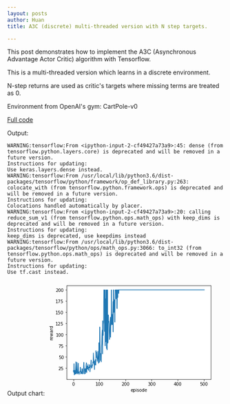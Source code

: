```yaml
---
layout: posts
author: Huan
title: A3C (discrete) multi-threaded version with N step targets.

---
```

This post demonstrates how to implement the A3C (Asynchronous Advantage Actor Critic) algorithm with Tensorflow.

This is a multi-threaded version which learns in a discrete environment.

N-step returns are used as critic's targets where missing terms are treated as 0.

Environment from OpenAI's gym: CartPole-v0

[Full code](https://)



Output:

```
WARNING:tensorflow:From <ipython-input-2-cf49427a73a9>:45: dense (from tensorflow.python.layers.core) is deprecated and will be removed in a future version.
Instructions for updating:
Use keras.layers.dense instead.
WARNING:tensorflow:From /usr/local/lib/python3.6/dist-packages/tensorflow/python/framework/op_def_library.py:263: colocate_with (from tensorflow.python.framework.ops) is deprecated and will be removed in a future version.
Instructions for updating:
Colocations handled automatically by placer.
WARNING:tensorflow:From <ipython-input-2-cf49427a73a9>:20: calling reduce_sum_v1 (from tensorflow.python.ops.math_ops) with keep_dims is deprecated and will be removed in a future version.
Instructions for updating:
keep_dims is deprecated, use keepdims instead
WARNING:tensorflow:From /usr/local/lib/python3.6/dist-packages/tensorflow/python/ops/math_ops.py:3066: to_int32 (from tensorflow.python.ops.math_ops) is deprecated and will be removed in a future version.
Instructions for updating:
Use tf.cast instead.

```
Output chart:
![alt text](data:image/png;base64,iVBORw0KGgoAAAANSUhEUgAAAYgAAAEKCAYAAAAIO8L1AAAABHNCSVQICAgIfAhkiAAAAAlwSFlz%0AAAALEgAACxIB0t1+/AAAADl0RVh0U29mdHdhcmUAbWF0cGxvdGxpYiB2ZXJzaW9uIDMuMC4zLCBo%0AdHRwOi8vbWF0cGxvdGxpYi5vcmcvnQurowAAIABJREFUeJzt3XmcXHWZ7/HPU9Vbls5GOiEhCSEQ%0AlgQhgciOgigiuDHjhqgozIAjzsWrdxTcZ9QZ5s4oI+O4wBVBBhEVGRjFBeMCijKERfYlYJBASALZ%0Ae6+q5/5xzqk+tXVXd9fS1fV9v1796qrfOXX6d5Lueur5rebuiIiI5EvUuwIiIjIxKUCIiEhRChAi%0AIlKUAoSIiBSlACEiIkUpQIiISFEKECIiUpQChIiIFKUAISIiRbXUuwLjMXfuXF+6dGm9qyEi0lDu%0AueeeF929a6TzGjpALF26lHXr1tW7GiIiDcXMninnPDUxiYhIUQoQIiJSlAKEiIgUpQAhIiJFKUCI%0AiEhRVQsQZrbYzH5lZo+Y2cNmdlFYPsfMbjOzJ8Pvs8NyM7PLzWy9mT1gZkdUq24iIjKyamYQKeAj%0A7r4COAa40MxWABcDa919ObA2fA7wOmB5+HU+8LUq1k1EREZQtXkQ7r4J2BQ+3m1mjwL7AG8CTgpP%0Auwb4NfCxsPzbHuyB+gczm2VmC8LrSI30Daa5+s4NrFgwg/aWBHOmtTGvs4M71m/l0IUzeW5HL1Pb%0AkrS1JFi5cGbJ6zz2wi66+1Mcue+cbNntT2zlkU27eO9xS+loTbLhxW4e3bSL7oE0O3sHWTizg0Wz%0Ap/LMtm6e3LyHzo4WWpMJXtrTX4tbF2koB+7dyesPW1jVn1GTiXJmthRYDdwFzI+96b8AzA8f7wM8%0AG3vZxrAsJ0CY2fkEGQZLliypWp2b1T3PbOfSnzxGS8JIZYL9yj//5kP55H89VHDuhkvPKHmd0/7t%0AjoJzzrvmbgbTzsv2mcnxB8zljMvvoHsgXVa9zEZzFyKT3+sPW9j4AcLMpgM3Ah9y910W+0t3dzcz%0AH8313P0K4AqANWvWjOq1MrLBdAYgGxwAUmHZ+K8dXHMgvF65weHK96zhNSvmj3yiiFRUVUcxmVkr%0AQXC4zt1/GBZvNrMF4fEFwJaw/Dlgcezli8IyqSEvEnIzFQ7DmfCCc6a1lXX+rKmtla2AiJSlmqOY%0ADPgm8Ki7fyl26BbgnPDxOcDNsfL3hKOZjgF2qv+h9jJFIkSl07R0GCAWzZ5S8pzO9qHkdrYChEhd%0AVLOJ6Xjg3cCDZnZ/WPZx4FLge2Z2HvAM8Lbw2K3A6cB6oAd4XxXrJiUUyxa8WFoxrp8RXK9renvJ%0Ac+bNaGf31hQAM6eUl2mISGVVcxTTb4FSXYunFDnfgQurVR8pT7pIhKhwfCDq0kgPc+HpsQxCTUwi%0A9aGZ1JKjWLbgFW5kigJDKu20tRT/FWxvSWYftyb1aypSD/rLkxzFm5gq/DMyQ6OZ4plCXKnAISK1%0Ao79CyVHLTupUOsO09mTRczTvQaT+GnpHOam8YgGiWNl4RE1Mg2lnWlvpX8G7P/FqUpnKzMEQkdFT%0AgJAcxWJBtZqYBtMZppVoYgLo6iw9yklEqk9NTJKj0tlCMUMZxPABQkTqSwFCchTrpM5UeCp1dL1U%0Axpleog9CROpPAUJy1LKTejCVYUqrMgiRiUoBQnIUnQdR6T6I8HqDmdLzIESk/vTXKTmKLdxaqYly%0AiXDoaibWB9Ga1HhWkYlKAUJyFB/mWplrR0u9x5uYNEtaZOLSX6fkKLowX4XamKJcITuKKeO0lMgg%0A2tX0JFJ3+iuUHEWX2qjQtRNhBhGfB9FWIoP4x794WYV+qoiMlQKE5KjqTOowWUhngmYmd2hJFP4K%0Afvg1BzKvs6MyP1NExkwBQnIUyyC+c9efK3LteBNTtLVpa0thE1MyoY5rkYlAAUJyFOuD2N4zWJHr%0ARY8ymViASCT4xOmHcMZhC7LnKUCITAwKEJKj0kttxDOSKFhcfecG1m/ZA0Br0vjrVyzjfcctzZ6X%0A1FKuIhNCNfekvsrMtpjZQ7GyG8zs/vBrQ7QVqZktNbPe2LGvV6teMrwKr6qRs0Nd9HBPf4ozv3on%0AAK3haKV41qAMQmRiqOY6B1cDXwG+HRW4+9ujx2b2RWBn7Pyn3H1VFesjZah8BhFrYipy7dawkzre%0AWa0AITIxVHNP6tvNbGmxYxbMmHob8Kpq/XwZm0ovzBePCcUuHXVSxwczKUCITAz16oM4Edjs7k/G%0AyvYzs/vM7DdmdmKpF5rZ+Wa2zszWbd26tfo1bTIVb2IKI8SvH99S9HiLMgiRCateAeIs4PrY803A%0AEndfDXwY+I6ZzSj2Qne/wt3XuPuarq6uGlS1uVSjiWlb9wDv/dbdRY9HS22oD0Jk4ql5gDCzFuAv%0AgBuiMnfvd/eXwsf3AE8BB9a6blL5DMIz0DuYLnm8JQwGLfEAoVFMIhNCPTKIVwOPufvGqMDMusws%0AGT5eBiwHnq5D3Zpe0bWYxiHtPmy/RjJciymeNZRan0lEaquaw1yvB34PHGRmG83svPDQO8htXgJ4%0ABfBAOOz1B8D73X1bteompWXcK9rEk3Efdq2/KFuIBwU1MYlMDNUcxXRWifL3Fim7EbixWnWR8mU8%0AeNNOV2iJvox7tqO6mKhpKakmJpEJRzOpJUfGnUq+P2cyw3d8J6IAYcogRCYaBQjJ4T60LHclZEbq%0Ag8h2UmuYq8hEowAhOTIZp5Lvzxl3BtMjB4ik+iBEJhwFCMmRdq9sBpHJXY8pX7aTWvMgRCYcBQjJ%0A4T7UL1AJGXcGM5mSx5PFOqkVIEQmBAUIyZHxyjcxpYZpYoqylZxOao1iEpkQFCAkR6bSTUzupIbJ%0AIKL5DwlNlBOZcBQgJEfGwSoaICgrgxipTERqTwFCcng1mpjK6IOIiw95FZH60V+i5MhkKvsJPp0Z%0Avg+ipUiAUCe1yMSgACE5KtFJ7Tm7yEFqmGGu8b6H1iIL94lI/ShASI5K9EHk7iLnDKaHaWKK/azD%0AF80CoG+Y5cFFpHYUICSHuzPeLoD42ksjNTHFs4Wvnn0E5x6/HysXFt0rSkRqrGqruUpjqsRM6kze%0APtTDzqSOBYh5Mzr49BtWjOtni0jlKIOQHJkKLNaXyemDGGEmtYa0ikxYChCSozKd1EOPR2xi0qQ4%0AkQlLAUJyeEWamDz2ePhRTMogRCauam45epWZbTGzh2JlnzWz58zs/vDr9NixS8xsvZk9bmavrVa9%0AZHiVmAcRDwfuTmqYUUyaEycycVXzz/Nq4LQi5Ze5+6rw61YAM1tBsFf1yvA1XzWzZBXrJiVUYke5%0AnFFM7sNmEJo1LTJxVe2v091vB7aVefqbgO+6e7+7/wlYDxxVrbpJaZXopPZYwjDyWkzj+lEiUkX1%0A+Pj2QTN7IGyCmh2W7QM8GztnY1hWwMzON7N1ZrZu69at1a5r04nmQYwnRuT2QeSuxTS9PXdkdSUX%0ABhSRyqp1gPgasD+wCtgEfHG0F3D3K9x9jbuv6erqqnT9ml603Pd43rZzAkQmd8vRf/7Lw7jr46eM%0A4+oiUis1DRDuvtnd0+6eAa5kqBnpOWBx7NRFYZnUWCWW2iicKDeUQZhprSWRRlHTAGFmC2JPzwSi%0AEU63AO8ws3Yz2w9YDvxPLesmgWgexHiChOc1McUziIRpaKtIo6jaUhtmdj1wEjDXzDYCnwFOMrNV%0ABCMhNwAXALj7w2b2PeARIAVc6O5asa0OKrGjXDyD2LSjl+09A7GjpslxIg2iagHC3c8qUvzNYc7/%0AAvCFatVHypPJBJ/wy3kL37K7jxkdrXS05o5IjvdBfPa/H8k5pgxCpHFoELrkGM08iKO+sJbzrrm7%0AoLz0oNZgCK36IEQagwKE5PBRzoP43fqXCsoyw0yMUye1SONQgJAcmQrMg/BhUoiEmZqYRBqEAoTk%0AGJoHMfY38cxwEcJytxkVkYlLAUJyZOdBVGgmdb7xjpASkdpRgJAcPo79IF7c08/Si3/MLX98vuQ5%0ASh5EGocChOQYz2J9D27cCcANdz9b8pzxLeIhIrWkACE50plwJvUYXrujN5gQN3NKa8lzlEGINA4F%0ACMkRzIMY27v4jp5BAB57YXfpkxQgRBqGAoTkcA9nUo/hjTwKEMNRJ7VI41CAkBzRPIix2Nk7coBQ%0AeBBpHAoQkmN8TUwDI56jORAijUMBQnJES22MZbTRjjIyCMUHkcZRtdVcpbH87OEX2Nk7GNsPovzX%0ApjNOMmH0DpSzQrsihEijUIAQAC649h4AlsyZOuotR2+8dyNvW7OY1DCL9EWUQYg0DjUxSY7RLPcd%0A+egPHgBgMJ0Z4czxb2cqIrWjACE5uvtTTMnbAKhcA6mRA4QyCJHGUc0tR68CXg9scfdDw7J/Ad4A%0ADABPAe9z9x1mthR4FHg8fPkf3P391aqblLa9Z5B5nR2j/qSfyXiZASK47pmr92HejPYx1VFEaqOa%0AGcTVwGl5ZbcBh7r7YcATwCWxY0+5+6rwS8Ghjkbzxr16ySwAtvUM0F9GgIhc9vZVXPK6Q0ZdNxGp%0AnaoFCHe/HdiWV/Zzd0+FT/8ALKrWz5exm9fZXnYn9YKZHQBs2dXPQBl9EJpJLdI46tkHcS7wk9jz%0A/czsPjP7jZmdWOpFZna+ma0zs3Vbt26tfi2b0LzOjrLPnT8jDBC7++gfHHmYq+KDSOOoS4Aws08A%0AKeC6sGgTsMTdVwMfBr5jZjOKvdbdr3D3Ne6+pqurqzYVbjLzZrSXPV1h7vSgOWp7z4AyCJFJpuYB%0AwszeS9B5fbZ7sPWYu/e7+0vh43sIOrAPrHXdJDBnWlvZTUwd4YinVLqwk3rxnCkF5ys+iDSOmgYI%0AMzsN+CjwRnfviZV3mVkyfLwMWA48Xcu6SSBh0Jos/9eirSU4tz+VIX+e3N+evJxrzzuq4Poi0hiq%0AFiDM7Hrg98BBZrbRzM4DvgJ0AreZ2f1m9vXw9FcAD5jZ/cAPgPe7+7aiF5aqioJDucNc25LBecWW%0A2Thw705OXN7Fo/9wGrOmto7quiJSf1WbB+HuZxUp/maJc28EbqxWXaR8LaP8iB9lED15AeKTZxzC%0AqsXBENgpbclsk5XCg0jjGDZAmNmc4Y7rU/7kM9pO5LZk0AfRM5DKKY86ryNR5qBOapHGMVIGcQ/g%0ABB/8lgDbw8ezgD8D+1W1dlJRfYNpWpMJksNlCeGhct/HS2UQpfZ9UHwQaRzD9kG4+37uvgz4BfAG%0Ad5/r7nsRjEL6eS0qKJVz8Kd+yoe/d/+w54w6gygRIPKbqqJnyiBEGke5ndTHuPut0RN3/wlwXHWq%0AJNV08/3PD3s8ev8u9228LRkFiNwmplJZiuKDSOMot5P6eTP7JPCf4fOzgeHfaaQhjfYTfmvSMIPu%0AvAwimXedbOBRhBBpGOVmEGcBXcBNwA/Dx8VGKUmDy442KvONPJEwWhJGb34Gkcx/fdRJPc4KikjN%0AjJhBhBPYPu7uF9WgPlIl4aT1EUWBodz38YQZyYQV9EHkZxDZ62ugq0jDGDGDcPc0cEIN6iJVVGZ8%0AGHUfQdKMlkSiYKJcQSf1KEdHiUj9ldsHcZ+Z3QJ8H+iOCt39h1WplVRcpswIkRjlG3kiAS1Jozuv%0AiankMNfyLisiE0C5AaIDeAl4VazMCfojpAHE10nqG0xnF9kDuODaddnHo20CSljQB1HuMNcyExkR%0AmQDKChDu/r5qV0SqK55BbO8ZYMHMoZVWf/bw5uzj0XYiJxNBH0R+E1N+BhFlJOU2dYlI/ZUVIMys%0AAzgPWEmQTQDg7udWqV5SRX2DQ8tyD+bt4TA0eqnMUUwGLYkEqbylXEut6eTKIUQaRrnDXK8F9gZe%0AC/yGYKvQ3dWqlFRePINIx97Md/UO5pw32s7khBktBUNaC+dTaPSSSOMpN0Ac4O6fArrd/RrgDODo%0A6lVLKi3+AT8nQPTldi5H7+v/eV55/71RE1O+YkED1MQk0kjKDRDRx8wdZnYoMBOYV50qSTWUyiB2%0A5mcQ4Sf9g/bu5OOnHzzidaNO6nz5ZVe+Zw1nrt6HvWeUv9+1iNRXuaOYrjCz2cCngFuA6eFjaRAe%0A62qIB4tSTUxQ3qf9YCZ1tMnQ0Gvym5hetmgml7191egqLSJ1Ve4opv8XPvwNsKx61ZFqiQeF1DAZ%0AxGjXYkrG+iDakgn6w32po6AhIo2rrL9iM3vKzK4zs/eb2cpyL25mV5nZFjN7KFY2x8xuM7Mnw++z%0Aw3Izs8vNbL2ZPWBmR4z+dqSU8puYYo/LiBUJG1q5NVr6G4IJdCLS2Mr9M14BfAPYC/iXMGDcVMbr%0ArgZOyyu7GFjr7suBteFzgNcBy8Ov84GvlVk3KUPpTurxNzG1htGgPRYglEGINL5y/4rTBB3VaSAD%0AbAm/huXutwP525K+CbgmfHwN8OZY+bc98AdglpktKLN+MgIvkUHsKRjFNPqZ1FEG0d4yNDtb8UGk%0A8ZXbSb0LeBD4EnClu780jp853903hY9fAOaHj/cBno2dtzEs2xQrw8zOJ8gwWLJkyTiq0VziGUS8%0AuWkglTtRLj74qJwRqTl9EMogRCaV0ewHcTvwAeC7Zvb3ZnbKeH+4Bx9rRzUy3t2vcPc17r6mq6tr%0AvFVoGvEZzPFO6oH8mdSjXYspEeuDSA79OpVa7ltEGke5o5huBm42s4MJ+go+BHwUmDLsC4vbbGYL%0A3H1T2IQUNVU9ByyOnbcoLJMKyMkgMqUziLe9fOi/oJy3+IQNDXONZxCFGwaJSKMpdxTTjWa2Hvgy%0AMBV4DzB7jD/zFuCc8PE5wM2x8veEo5mOAXbGmqJknOJBIVUiQFzwymWce/zS7POympgSQxPlcpuY%0AFCBEGl25fRD/BNwXbh5UNjO7HjgJmGtmG4HPAJcC3zOz84BngLeFp98KnA6sB3oArSBbQV5iFFN/%0ALEC0JhJj66ROFjYxjXY+hYhMPOUGiEeAS8xsibufb2bLgYPc/UfDvcjdS+1bXdB/EfZHXFhmfWSU%0A4h3T8cfxAJH/ob+sYa4GrcogRCalcjupvwUMAMeFz58DPl+VGklVlJpJHe+kHm32ANFifUN9EK86%0AOFiiq9SOciLSOMrNIPZ397eb2VkA7t5jY3k3kbop3Uk91Go4lmYhs9w+iC++9XBe3NM/9oqKyIRR%0AbgYxYGZTCPstzWx/QO8CDaTURLmBYZqYyhX1QbQnE3S0Jlk0e+rYLiQiE8qIGUSYKXwd+Cmw2Myu%0AA44H3lvdqkkllVpqI97ENNZmoWJ9ECLS+EYMEO7uZvZ3BKORjiEYHn+Ru79Y5bpJBeUs1ldiJnV+%0AC1O524NGW5h2tCZHOFNEGkm5fRD3Asvc/cfVrIxUT3xEUql5EGMdmrq7P1jw742rFo6tciIyIZUb%0AII4GzjazZ4BugizC3f2wqtVMKipnmGuF+yA+ecYK/vKIRRyxZKxzJ0VkIio3QLy2qrWQqis1US6n%0AD2KMGcTCWVNYOGssq66IyERW7lpMz1S7IlJdpTYM6k+Nbx6EiExeGnbSJEp1Uo93JrWITF4KEE2i%0A2DBXdx9XJ3WrVmwVmdQUIJpEsYlyg+ncFGG4TuqLTlleUNY1vb0ylRORCancTmppYDfc/Wcefn5X%0A9nkUIAo2CyqRQfzNSfuzfP70gvKuTgUIkclMAaIJfOzGB3OeZwNEwXajpVOIYjvEzVUGITKpKUA0%0AoaiTerj9qOOMwuzitSvn88kzVlSjeiIyQShANKFoolz3QCqnfLgMIj94fOPdaypeLxGZWNRJ3YSi%0ApTZ29AwAMLUtWENpuEFM2iFOpPnUPIMws4OAG2JFy4BPA7OAvwa2huUfd/dba1y9phD1QWzvDtZQ%0Amj21jZ6B3uH7ILQBkEjTqXkG4e6Pu/sqd18FHEmw//RN4eHLomMKDtUTBYgdvWGAmNYKQCLvtyE+%0ANFYJhEjzqXcT0ynAU1rKo7aiTuqoiWn21DagdDOSmZqYRJpRvQPEO4DrY88/aGYPmNlVZlZ0aVAz%0AO9/M1pnZuq1btxY7RUYQdVJv7xkgmTA6O4KWxvyRSicdFOwv/epD5quJSaQJ1S1AmFkb8Ebg+2HR%0A14D9gVXAJuCLxV7n7le4+xp3X9PV1VWTuk42qWyAGGTWlNaSE+QO3WcmGy49g9VLZquJSaQJ1TOD%0AeB1wr7tvBnD3ze6edvcMcCVwVB3rNqlFGcTOnkFmTW2lnPd+NTGJNJ96BoiziDUvmdmC2LEzgYdq%0AXqMmEWUQu/oGmTGlNVvuwyzfqgAh0nzqMlHOzKYBrwEuiBX/XzNbBTiwIe+YVFB8JnVrMlHWPhDJ%0AevdWiUjN1SVAuHs3sFde2bvrUZdmFDUxpTNOe2si28Q03P4P2kxIpPnoc2GTaU1atolpMOMkE4ls%0AB7RTOkLMjDVFiUhzUIBoMi2JRCyDyNCasLIyiP27pvOLD7+i+hUUkQlDAaLJtCYt2weRSjvJhJXd%0AfHTAvM5qVk1EJhgFiEkuf2RSazKRXWojlXFaY73P5e5BvWLBjIrVT0QmLi33PcmlM4UBIpWOMohM%0AkEGEx8qJDz/8wHEsmzutspUUkQlJGcQkce0fnmHpxT+mP5XOKU/npQVtLQlSmWCjoFTGaUkaUYQY%0Abh5E5Igls5kVrt0kIpObAsQkcfnaJwHYGa7QumVXHyf/6695emt3znkdrYnsTnKptNOSMKIcoswW%0AJhFpEgoQk0RruJjeYNh8tH7LHv70YjePvbAr57z2liQD6aE+iJZkQussiUhRChCTREvY2Xz8pb/k%0A2W097OkPthPt7s9tcmpvSTCYjpqYMrTEV2lVCiEiMQoQk0RLcuiN/vvrns3uN907kBcgYk1M6bTT%0AkojNpFaEEJEYBYgGc+dTL/Kp/ypcx7A1bzu4PWHm0JMXIDpaktkMYjCToSVpQzOpFR9EJEYBosH8%0A5vGtXPuHZwqGr8YzCIDusImpJ8wkIu2tCTbt7OMfb32UdEad1CJSmgJEg+kPm4d6B3Mzg5a85VaH%0AAkRhBgFwxe1PMxiNYlIntYgUoYlyDWYgbB7q6U8xvX3ov68tL4PIdlIXySDiWpIJPnLqQfQMpHnT%0AqoXVqLKINCgFiAYzGGYQ3XmZQUusD2Ig7dkMoqCTOswgIsmE0dXZzuVnra5GdUWkgamJqcFkM4i8%0AzCDeB9EzkMoGkPxAkp9BtCbVviQixSlANJhoiGp+30JbrA+iuz8dyyByA0lHQQahXwERKa5uTUxm%0AtgHYDaSBlLuvMbM5wA3AUoJtR9/m7tvrVceJKAoQUQCIJGMT3rr7U9njBRPllEGISJnq/fHxZHdf%0A5e5rwucXA2vdfTmwNnwuMUNNTLlv/JnYJIbugVRsHkReJ3WRPggRkWLqHSDyvQm4Jnx8DfDmOtZl%0AQiqVQaRi8yJ6BoaamDa81JNzXntLXgahJiYRKaGe7w4O/NzM7jGz88Oy+e6+KXz8AjA//0Vmdr6Z%0ArTOzdVu3bq1VXSeMUhlEtMcD5DYx5etoVQYhIuWp5zDXE9z9OTObB9xmZo/FD7q7m1nB5F53vwK4%0AAmDNmjVNN/k3m0HkNR1Fy2cAPL+jt2AiXSQ/g8ifgS0iEqlbBuHuz4XftwA3AUcBm81sAUD4fUu9%0A6jdRZUcx5XU+pzPO8QfsxVfeuZpdfansst/52vIDhJqYRKSEurw7mNk0M+uMHgOnAg8BtwDnhKed%0AA9xcj/pNZFETU0EGkXGSiQQnLu8a9vUFAUIZhIiUUK8mpvnATRYsAtQCfMfdf2pmdwPfM7PzgGeA%0At9WpfhPWYIkMIpXO0JowZk5pHfb1LXl9DvnPRUQidQkQ7v40cHiR8peAU2pfo8ZRLIPYsrsv2D60%0AjGwgbxHYgkX+REQieneYwLr7UwXLevfnzaT+6UMvcNQX1vL45t0F/QlfPfuIgmtm8pcJVwYhIiUo%0AQExQ7s7Kz/yMj/7ggZzy/HkQ9/55aKJ5lEFEI5W6OtsLrpsfcBQeRKQUBYgJKsoUbrx3Y7bM3Qvm%0AQcTXYIoyiChATGtrKcgQ5uYFjVR+m5OISEgBYoIqNtEtlfHstqDdAym+9PPH+cqv1mePR8GgPZwM%0AN729pWDU0qrFs/jeBcdy4vK5QGFGISISUYCYoPYUCRDxyXA9/WmuvONPOcejJqZDF84AoKM1UTAx%0ADuCo/eZky+PXFBGJU4CI2bKrj6UX/5hfP17/+Xm7+woDxEXfvR8AsyCD6ChYmTV4/uWzVvOt976c%0AeTM6ChbniyyaPRWAKW3Fj4uIaEe5mKjD97q7/sy9z2xnd3+Kz7xh5ZiudcI//5J3H7MvF7xy/zG9%0APmpiiq+VdNsjm4EgEPQMpOma3g4MZo9H587oaOXkg+cBhRPjIhe/7mAOXzyTEw6YO6b6icjkpwwi%0AJuoYbm9JsO6Z7fzh6W1jvtbG7b38008eKyh/+zd+z5W3Pz3i66MmpqQVjjMaSGVIZ5z8Q8XmQUQB%0A4uvvOpJvnrMmW97RmuTM1YuwItcXEQEFiBz9g1GASDKYzmT3Urjstif46A/+WPZ1SrXrZzLOXX/a%0AxhdufXTEa0QBIj61YVrYHHTRKcuBwhFIxZbuDrIM2HevqZxySMHiuCIiJTV1gHhw407e+vU76QtX%0APu1PBd/bWxMMpDLZoaRfXvsk31u3seR18vWVWEn1xe7+sq+RDRDhJ/zBdIbugTQfevVy9pk9BYCt%0Au3OvVyyDuPys1VzyuoM5eO/Osn+2iAg0eYD41M0PcfeG7TyyaReQ28Q0kHZ6SuypMJJSS20/v6MP%0AGNrmc1v3AOd/ex3buwcKzt3Tl9sHsbM36GuYPbWt5OS2PUU6trs627nglfurKUlERq2pA4SHkwqi%0At86hABE2MQ2ms+eMRtRUle/5Hb0A7DUtaPb547M7+Pkjm7nv2aBz/LZHNnPZbU8AhfMgLr7xQQBm%0ATW3lpIPmFb3+xu29o66riEgpzR0gwu9RM07UNNSWNAbTGdyhr8Sb/XDiTUxRsxUMBYi5nW3AUDPS%0AS3uCDOKvv72OL699km3dA+wOj/UNpkmlM/zi0WAE0+ypbXR1tnP20UsKfu7m3X2jrquISClNPcw1%0AE2UQYQrRHS6hncr40LLaA6NvZoo3MW3vHmTvmUHn8vaeIBBMCWc6ZwNE91B572Ca25/YyrPbgr2k%0AB9PO5lhfQzRvYWps/sLX33UNEyclAAANmElEQVQkv358C+cct3TUdRURKaWpA0TUehSNBtrTP5h9%0AXmrv53LEs47tPQPsPbMDgN6BoHwg7fzpxW6+FDYnbQsDxMJZHTy1tZunt+7h4ed3Za/xv66/L/t4%0AZThLempb8F936or5nHbo3px26N6jrqeIyHCauokpGiU6mF0hNQgGA6nM0NaeYwoQQ6+Jz4iOMouB%0AVIb3XHVXdhRS1MS0oycIUBu397JpZx/7zZ0GwD3PBH0UN33guGxgiDIILaUkItXS1AEi6oCO9m+O%0A2v1TmUy2LN7ElCpz3aJ4E9Ou3qGZzn3ZAJFmy66hZqOXuvtJZzzbBHX3M8EEvfxZzvHlu6e2B4Ei%0AndFaSiJSHTUPEGa22Mx+ZWaPmNnDZnZRWP5ZM3vOzO4Pv06vVZ2iiW3RsNbBlA+VxTKIKGgA3PnU%0Aizz2wi6Kyckg+ocCRG94rYF0JmcV1Sde2M2VdzydzQae3RZ0Zp/+sgU5180JEGE/RloZhIhUST36%0AIFLAR9z9XjPrBO4xs9vCY5e5+7/WqiJRJ3XU39CXGnoDj/ol4gFiIJXJdhK/88q7ANhw6RkF140P%0Ac93VW9jENJhy0rHhs8/v7OPSvGU5Fs+ZwmGLZmafHzBves7Ce9PawwChDEJEqqTmAcLdNwGbwse7%0AzexRYJ9a1yP4+cH3KFuIPuHHm5Xij/vTaaB1xOuWamLK9kGEQ2jztbckSJjRO5jmwHmdTGsf+u/5%0AxYdfmXNu1BeRUgohIlVS1z4IM1sKrAbuCos+aGYPmNlVZja7xGvON7N1ZrZu69at4/r5mWwfRJhB%0ADBY2K+2KdTJHHdf53J1fPbYlezzexLSrb5AHN+5k6+7+bHlvkY7v2VNbeeQfTuPwxUHWMGtqMFdi%0A5cIZHLV0TsH50X4O2vBHRKqlbsNczWw6cCPwIXffZWZfAz5HMH/tc8AXgXPzX+fuVwBXAKxZs2Zc%0A747ZDCIVPIgmtcVnMe/sGVoGo1gAAHjouV287+q7WTZ3Gjd94PhsoJk7vZ0dPYO84Su/pbO9JduU%0AVWopjmTCspnBzClBpvLj/3Vi0XNbwr0f0mOY6S0iUo66ZBBm1koQHK5z9x8CuPtmd0+7ewa4Ejiq%0A2vXI74OIPtk/uml39pztPUNNRNnRTrGsIp3x7DpJT7/Yzbfu/BO9g2nakglmTW3l/md3BK/pT2WX%0A8gDYe0ZH0TpFe0zPmDJ87I7WaMoogxCRKqnHKCYDvgk86u5fipXHh+ycCTxU7bpEb63ZJqZU4Sf8%0AHbEAEWUQu/uGynb1DuZsD7qjZ5C+wTQdrQlmdLTw5JY9RX/24jlTePzzp3Hj3xybU54KO52jDKKU%0AhbOCAHPqSk2QE5HqqEcT0/HAu4EHzez+sOzjwFlmtorgfXsDcEE1K9E7kM5OVNvdl2LTzt6i7fk7%0A4k1M6XT2/Mi2noGcALG7L4W7M2NKKzOGeZOf2tZCe0uSrum5mcRAmKWMFCDmdXbwx0+fOmKmISIy%0AVvUYxfRbKLpi9a21rMeZX/1dtjP6S7c9kV32It+O2Cik/mwGMRQQtncPZPss5k5vZ8vuPtIZZ+aU%0AVjo7Sr/JR8NU50wPOqNPXRFkAtGs7hnDvDYyc+rI54iIjFVTfvzMZJzHXtg98okMLbAHQ30Qz+3o%0AyZZt6x7KIPae2c4dT74IwLHL9mJGR+l/3qgzenp7C3d89GTmh30SUXPX9GFeKyJSC035LvTHjTvK%0APndnrA+ipz/Fnv4UHwv3ZoCgz+HFPf20Jo3Z4dBUCJqIhmtimhZbjXXxnKnZx1GAiPaSFhGpl6Z8%0AF1rWNZ23HrloxPPMcpuY/ua6e7n/z7nB5ZP/9RDf+t0GMg6dsU/9M6a0DNtMNLW9eGw+ZEGwWute%0A09qKHhcRqZWmDBAzp7Ry4ckHjHjetLaWgo7rXz++BYB/P2s1yYRlh8imM54dogpBE1JnXjPRXx6x%0AiL86Yb/geGuSYj77xpV8//3Hsu9e08q/IRGRKmjKAAFk92gYrbWPbaGrs503HL6wIHgMxFZ7HUhn%0ACpqYjt5vTvbnLpozpej1O1qTvLzIzGkRkVpr2gDR0Zrk2vOGn4tXrJP5Ty92c+yyvYqeH1+kr38w%0AU5BBmMF7j1vKv5+1mjevqsvyUyIiZWvaAAFw4vKuksc+96aVnHzwPABeeWAXHz/94OyxV4Xl+eIz%0ApWdOaaUlkTuat7OjhZZkgjccvhCzYiN9RUQmjqYOEMN51zH7ZmdRn330Es49fj/MgizglQfmBpbv%0A/NXR3Hzh8dlJa2eu3of/89oDs8tzv2bFfD73ppXZuQ4iIo2gKYe5FvO5Nx/K1l19vHHVQh58bidm%0AxkdOPZCjl83hNSvmY2bsNa2NJXOmMjscYfTfHzyBjdt7OC7c+e3zb34ZR+47h3OPX4qZ8fKls/nk%0AGYfw1iMXa1KbiDQc8wZeDXTNmjW+bt26cV1j6cU/Bopv/JPvpvs2ss+sqRy1nzqRRaRxmdk97r5m%0ApPOaPoP4j3ceQUdreS1tZ64eee6EiMhk0fQB4ozDFox8kohIE1IntYiIFKUAISIiRSlAiIhIUQoQ%0AIiJSlAKEiIgUpQAhIiJFKUCIiEhRChAiIlJUQy+1YWZbgWfGcYm5wIsVqk4jaLb7hea752a7X9A9%0Aj8W+7l56OetQQweI8TKzdeWsRzJZNNv9QvPdc7PdL+ieq0lNTCIiUpQChIiIFNXsAeKKelegxprt%0AfqH57rnZ7hd0z1XT1H0QIiJSWrNnECIiUkJTBggzO83MHjez9WZ2cb3rUylmdpWZbTGzh2Jlc8zs%0ANjN7Mvw+Oyw3M7s8/Dd4wMyOqF/Nx8bMFpvZr8zsETN72MwuCssn8z13mNn/mNkfw3v++7B8PzO7%0AK7y3G8ysLSxvD5+vD48vrWf9x8rMkmZ2n5n9KHw+2e93g5k9aGb3m9m6sKzmv9dNFyDMLAn8B/A6%0AYAVwlpmtqG+tKuZq4LS8souBte6+HFgbPofg/peHX+cDX6tRHSspBXzE3VcAxwAXhv+Xk/me+4FX%0AufvhwCrgNDM7Bvhn4DJ3PwDYDpwXnn8esD0svyw8rxFdBDwaez7Z7xfgZHdfFRvOWvvfa3dvqi/g%0AWOBnseeXAJfUu14VvL+lwEOx548DC8LHC4DHw8ffAM4qdl6jfgE3A69plnsGpgL3AkcTTJpqCcuz%0Av+PAz4Bjw8ct4XlW77qP8j4XEbwhvgr4EWCT+X7Dum8A5uaV1fz3uukyCGAf4NnY841h2WQ13903%0AhY9fAOaHjyfVv0PYlLAauItJfs9hc8v9wBbgNuApYIe7p8JT4veVvefw+E5gr9rWeNz+DfgokAmf%0A78Xkvl8AB35uZveY2flhWc1/r5t+T+pm4u5uZpNu2JqZTQduBD7k7rvMLHtsMt6zu6eBVWY2C7gJ%0AOLjOVaoaM3s9sMXd7zGzk+pdnxo6wd2fM7N5wG1m9lj8YK1+r5sxg3gOWBx7vigsm6w2m9kCgPD7%0AlrB8Uvw7mFkrQXC4zt1/GBZP6nuOuPsO4FcETSyzzCz6wBe/r+w9h8dnAi/VuKrjcTzwRjPbAHyX%0AoJnpy0ze+wXA3Z8Lv28h+BBwFHX4vW7GAHE3sDwcBdEGvAO4pc51qqZbgHPCx+cQtNNH5e8JR0Ac%0AA+yMpa8NwYJU4ZvAo+7+pdihyXzPXWHmgJlNIehzeZQgULwlPC3/nqN/i7cAv/SwoboRuPsl7r7I%0A3ZcS/K3+0t3PZpLeL4CZTTOzzugxcCrwEPX4va53Z0ydOoBOB54gaLv9RL3rU8H7uh7YBAwStEOe%0AR9D+uhZ4EvgFMCc81whGcz0FPAisqXf9x3C/JxC01T4A3B9+nT7J7/kw4L7wnh8CPh2WLwP+B1gP%0AfB9oD8s7wufrw+PL6n0P47j3k4AfTfb7De/tj+HXw9F7VD1+rzWTWkREimrGJiYRESmDAoSIiBSl%0AACEiIkUpQIiISFEKECIiUpQChMg4mNk/mNmrK3CdPZWoj0glaZiryARgZnvcfXq96yESpwxCJI+Z%0AvSvcc+F+M/tGuDjeHjO7LNyDYa2ZdYXnXm1mbwkfX2rB3hQPmNm/hmVLzeyXYdlaM1sSlu9nZr8P%0A1/z/fN7P/zszuzt8zd/X+v5FIgoQIjFmdgjwduB4d18FpIGzgWnAOndfCfwG+Eze6/YCzgRWuvth%0AQPSm/+/ANWHZdcDlYfmXga+5+8sIZr9H1zmVYF3/owj2ezjSzF5RjXsVGYkChEiuU4AjgbvDJbVP%0AIVj6IAPcEJ7znwTLfMTtBPqAb5rZXwA9YfmxwHfCx9fGXnc8wdIoUXnk1PDrPoK9Hg4mCBgiNafl%0AvkVyGcEn/ktyCs0+lXdeTuedu6fM7CiCgPIW4IMEK48Op1gHoAH/5O7fGFWtRapAGYRIrrXAW8J1%0A+KN9gPcl+FuJVg99J/Db+IvCPSlmuvutwP8GDg8P3UmwCikETVV3hI9/l1ce+Rlwbng9zGyfqC4i%0AtaYMQiTG3R8xs08S7OaVIFgZ90KgGzgqPLaFoJ8irhO42cw6CLKAD4flfwt8y8z+DtgKvC8svwj4%0Ajpl9jKFlm3H3n4f9IL8PNz7aA7yLobX/RWpGw1xFyqBhqNKM1MQkIiJFKYMQEZGilEGIiEhRChAi%0AIlKUAoSIiBSlACEiIkUpQIiISFEKECIiUtT/B8knZEFUA16UAAAAAElFTkSuQmCC)
